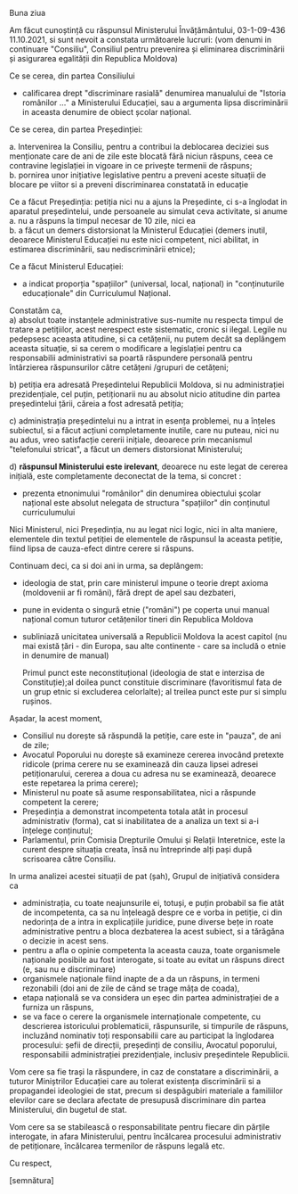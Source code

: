 Buna ziua

Am făcut cunoștință cu răspunsul Ministerului Învățământului, 03-1-09-436 11.10.2021, si sunt nevoit a constata următoarele lucruri: (vom denumi in continuare "Consiliu", Consiliul pentru prevenirea și eliminarea discriminării și asigurarea egalității din Republica Moldova)

Ce se cerea, din partea Consiliului
- calificarea drept "discriminare rasială" denumirea manualului de "Istoria românilor ..." a Ministerului Educației, sau a argumenta lipsa discriminării in aceasta denumire de obiect școlar național.

Ce se cerea, din partea Președinției:

  a. Intervenirea la Consiliu, pentru a contribui la deblocarea deciziei sus menționate care de ani de zile este blocată fără niciun răspuns, ceea ce contravine legislației in vigoare in ce privește termenii de răspuns;  
  b. pornirea unor inițiative legislative pentru a preveni aceste situații de blocare pe viitor si a preveni discriminarea constatată in educație

Ce a făcut Președinția:
petiția nici nu a ajuns la Președinte, ci s-a înglodat in aparatul președintelui, unde persoanele au simulat ceva activitate, si anume  
  a. nu a răspuns la timpul necesar de 10 zile, nici ea  
  b. a făcut un demers distorsionat la Ministerul Educației (demers inutil, deoarece Ministerul Educației nu este nici competent, nici abilitat, in estimarea discriminării, sau nediscriminării etnice);

Ce a făcut Ministerul Educației:
- a indicat proporția "spațiilor" (universal, local, național) in "conținuturile educaționale" din Curriculumul Național. 

Constatăm ca,  
a) absolut toate instanțele administrative sus-numite nu respecta timpul de tratare a petițiilor, acest nerespect este sistematic, cronic si ilegal. Legile nu pedepsesc aceasta atitudine, si ca cetățenii, nu putem decât sa deplângem aceasta situație, si sa cerem o modificare a legislației pentru ca responsabilii administrativi sa poartă răspundere personală pentru întârzierea răspunsurilor către cetățeni /grupuri de cetățeni;

b) petiția era adresată Președintelui Republicii Moldova, si nu administrației prezidențiale, cel puțin, petiționarii nu au absolut nicio atitudine din partea președintelui țării, căreia a fost adresată petiția;

c) administrația președintelui nu a intrat in esența problemei, nu a înțeles subiectul, si a făcut acțiuni completamente inutile, care nu puteau, nici nu au adus, vreo satisfacție cererii inițiale, deoarece prin mecanismul "telefonului stricat", a făcut un demers distorsionat Ministerului;

d) **răspunsul Ministerului este irelevant**, deoarece nu este legat de cererea inițială, este completamente deconectat de la tema, si concret :

  - prezenta etnonimului "românilor" din denumirea obiectului școlar național este absolut nelegata de structura "spațiilor" din conținutul curriculumului

Nici Ministerul, nici Președinția, nu au legat nici logic, nici in alta maniere, elementele din textul petiției de elementele de răspunsul la aceasta petiție, fiind lipsa de cauza-efect dintre cerere si răspuns. 

Continuam deci, ca si doi ani in urma, sa deplângem:
- ideologia de stat, prin care ministerul impune o teorie drept axioma (moldovenii ar fi români), fără drept de apel sau dezbateri, 
- pune in evidenta o singură etnie ("români") pe coperta unui manual național comun tuturor cetățenilor tineri din Republica Moldova
- subliniază unicitatea universală a Republicii Moldova la acest capitol (nu mai există țări - din Europa, sau alte continente - care sa includă o etnie in denumire de manual)

  Primul punct este neconstituțional (ideologia de stat e interzisa de Constituție);al doilea punct constituie discriminare (favoritismul fata de un grup etnic si excluderea celorlalte); al treilea punct este pur si simplu rușinos.


Așadar, la acest moment, 
- Consiliul nu dorește să răspundă la petiție, care este in "pauza", de ani de zile; 
- Avocatul Poporului nu dorește să examineze cererea invocând pretexte ridicole (prima cerere nu se examinează din cauza lipsei adresei petiționarului, cererea a doua cu adresa nu se examinează, deoarece este repetarea la prima cerere);
- Ministerul nu poate să asume responsabilitatea, nici a răspunde competent la cerere;
- Președinția a demonstrat incompetenta totala atât in procesul administrativ (forma), cat si inabilitatea de a analiza un text si a-i înțelege conținutul;
- Parlamentul, prin Comisia Drepturile Omului și Relații Interetnice, este la curent despre situația creata, însă nu întreprinde alți pași după scrisoarea către Consiliu.

In urma analizei acestei situații de pat (șah), Grupul de inițiativă considera ca 
- administrația, cu toate neajunsurile ei, totuși, e puțin probabil sa fie atât de incompetenta, ca sa nu înțeleagă despre ce e vorba in petiție, ci din nedorința de a intra in explicațiile juridice, pune diverse bețe in roate administrative pentru a bloca dezbaterea la acest subiect, si a tărăgăna o decizie in acest sens. 
- pentru a afla o opinie competenta la aceasta cauza, toate organismele naționale posibile au fost interogate, si toate au evitat un răspuns direct (e, sau nu e discriminare)
- organismele naționale fiind inapte de a da un răspuns, in termeni rezonabili (doi ani de zile de când se trage mâța de coada), 
- etapa națională se va considera un eșec din partea administrației de a furniza un răspuns, 
- se va face o cerere la organismele internaționale competente, cu descrierea istoricului problematicii, răspunsurile, si timpurile de răspuns, incluzând nominativ toți responsabilii care au participat la înglodarea procesului: șefii de direcții, președinți de consiliu, Avocatul poporului, responsabilii administrației prezidențiale, inclusiv președintele Republicii. 

Vom cere sa fie trași la răspundere, in caz de constatare a discriminării, a tuturor Miniștrilor Educației care au tolerat existența discriminării si a propagandei ideologiei de stat, precum si despăgubiri materiale a familiilor elevilor care se declara afectate de presupusă discriminare din partea Ministerului, din bugetul de stat. 

Vom cere sa se stabilească o responsabilitate pentru fiecare din părțile interogate, in afara Ministerului, pentru încălcarea procesului administrativ de petiționare, încălcarea termenilor de răspuns legală etc.

Cu respect,

[semnătura]